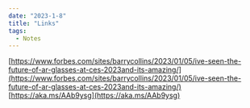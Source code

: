 ```yaml
---
date: "2023-1-8"
title: "Links"
tags: 
  - Notes
---
```



[https://www.forbes.com/sites/barrycollins/2023/01/05/ive-seen-the-future-of-ar-glasses-at-ces-2023and-its-amazing/](https://www.forbes.com/sites/barrycollins/2023/01/05/ive-seen-the-future-of-ar-glasses-at-ces-2023and-its-amazing/)  
[https://aka.ms/AAb9ysg](https://aka.ms/AAb9ysg)  

